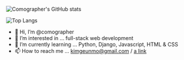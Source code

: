 ![Comographer's GitHub stats](https://github-readme-stats.vercel.app/api?username=Comographer&show_icons=true&theme=dark)

![Top Langs](https://github-readme-stats.vercel.app/api/top-langs/?username=comographer&layout=compact&theme=dark)

- 👋 Hi, I’m @comographer
- 👀 I’m interested in ... full-stack web development
- 🌱 I’m currently learning ... Python, Django, Javascript, HTML & CSS
- 📫 How to reach me ... kimgeunmo@gmail.com / [a link](https://twitter.com/_Comographer)

<!---
comographer/comographer is a ✨ special ✨ repository because its `README.md` (this file) appears on your GitHub profile.
You can click the Preview link to take a look at your changes.
--->
